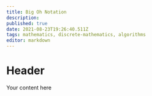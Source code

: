 ```yaml
---
title: Big Oh Notation
description: 
published: true
date: 2021-08-23T19:26:40.511Z
tags: mathematics, discrete-mathematics, algorithms
editor: markdown
---
```


# Header
Your content here